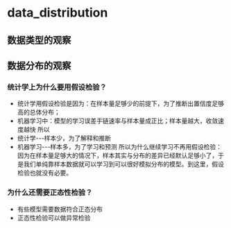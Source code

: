 # data_distribution
## 数据类型的观察
## 数据分布的观察
### 统计学上为什么要用假设检验？
* 统计学用假设检验是因为：在样本量足够少的前提下，为了推断出置信度足够高的总体分布；
* 机器学习中：模型的学习误差手链速率与样本量成正比；样本量越大，收敛速度越快
所以
* 统计学---样本少，为了解释和推断
* 机器学习---样本多，为了学习和预测
所以为什么继续学习不再用假设检验：因为在样本量足够大的情况下，样本其实与分布的差异已经默认足够小了，于是我们单纯靠样本数据就可以学习到可以很好模拟分布的模型。到这里，假设检验也就没有必要。

### 为什么还需要正态性检验？
* 有些模型需要数据符合正态分布
* 正态性检验可以做异常检验
